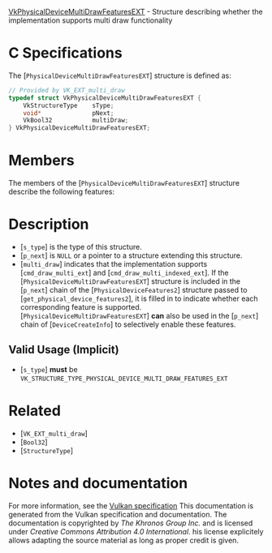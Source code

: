 [VkPhysicalDeviceMultiDrawFeaturesEXT](https://www.khronos.org/registry/vulkan/specs/1.3-extensions/man/html/VkPhysicalDeviceMultiDrawFeaturesEXT.html) - Structure describing whether the implementation supports multi draw functionality

# C Specifications
The [`PhysicalDeviceMultiDrawFeaturesEXT`] structure is defined as:
```c
// Provided by VK_EXT_multi_draw
typedef struct VkPhysicalDeviceMultiDrawFeaturesEXT {
    VkStructureType    sType;
    void*              pNext;
    VkBool32           multiDraw;
} VkPhysicalDeviceMultiDrawFeaturesEXT;
```

# Members
The members of the [`PhysicalDeviceMultiDrawFeaturesEXT`] structure
describe the following features:

# Description
- [`s_type`] is the type of this structure.
- [`p_next`] is `NULL` or a pointer to a structure extending this structure.
- [`multi_draw`] indicates that the implementation supports [`cmd_draw_multi_ext`] and [`cmd_draw_multi_indexed_ext`].
If the [`PhysicalDeviceMultiDrawFeaturesEXT`] structure is included in the [`p_next`] chain of the
[`PhysicalDeviceFeatures2`] structure passed to
[`get_physical_device_features2`], it is filled in to indicate whether each
corresponding feature is supported.
[`PhysicalDeviceMultiDrawFeaturesEXT`] **can**  also be used in the [`p_next`] chain of
[`DeviceCreateInfo`] to selectively enable these features.
## Valid Usage (Implicit)
-  [`s_type`] **must**  be `VK_STRUCTURE_TYPE_PHYSICAL_DEVICE_MULTI_DRAW_FEATURES_EXT`

# Related
- [`VK_EXT_multi_draw`]
- [`Bool32`]
- [`StructureType`]

# Notes and documentation
For more information, see the [Vulkan specification](https://www.khronos.org/registry/vulkan/specs/1.3-extensions/html/vkspec.html)
This documentation is generated from the Vulkan specification and documentation.
The documentation is copyrighted by *The Khronos Group Inc.* and is licensed under *Creative Commons Attribution 4.0 International*.
his license explicitely allows adapting the source material as long as proper credit is given.
        